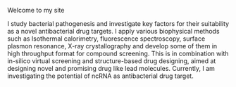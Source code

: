 Welcome to my site

I study bacterial pathogenesis and investigate key factors for their suitability as a novel antibacterial drug targets. I apply various biophysical methods such as Isothermal calorimetry, fluorescence spectroscopy, surface plasmon resonance, X-ray crystallography and develop some of them in high throughput format for compound screening. This is in combination with in-silico virtual screening and structure-based drug designing, aimed at designing novel and promising drug like lead molecules. 
Currently, I am investigating the potential of ncRNA as antibacterial drug target. 
